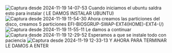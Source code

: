 ![Captura desde 2024-11-19 14-07-53](https://github.com/user-attachments/assets/109c4fcb-7dc6-4dce-a0d3-118eab7ba6da)
Cuando iniciamos el ubuntu saldra esto para instalar ( LE DAMOS INSTALAR UBUNTU)
![Captura desde 2024-11-19 11-54-30](https://github.com/user-attachments/assets/624088e5-e9f6-47c9-b578-932208faeef4)
Ahora creamos las particiones del disco, creamos 5 particiones EFI-BIOSGRUP-SWAP-EXT4(HOME)-EXT4-(/)
![Captura desde 2024-11-19 11-55-11](https://github.com/user-attachments/assets/a1306975-b9df-4259-a80a-704c7213455d)
Le damos a continuar
![Captura desde 2024-11-19 12-29-52](https://github.com/user-attachments/assets/39b15be8-aef1-4f63-8ba8-87ff758659cb)
Esperamos a que se instale todo con paciencia
![Captura desde 2024-11-19 12-33-13](https://github.com/user-attachments/assets/fc5de7a9-a152-4cbf-8173-83aa645ce756)
Y AHORA PARA TERMINAR LE DAMOS A ENTER
